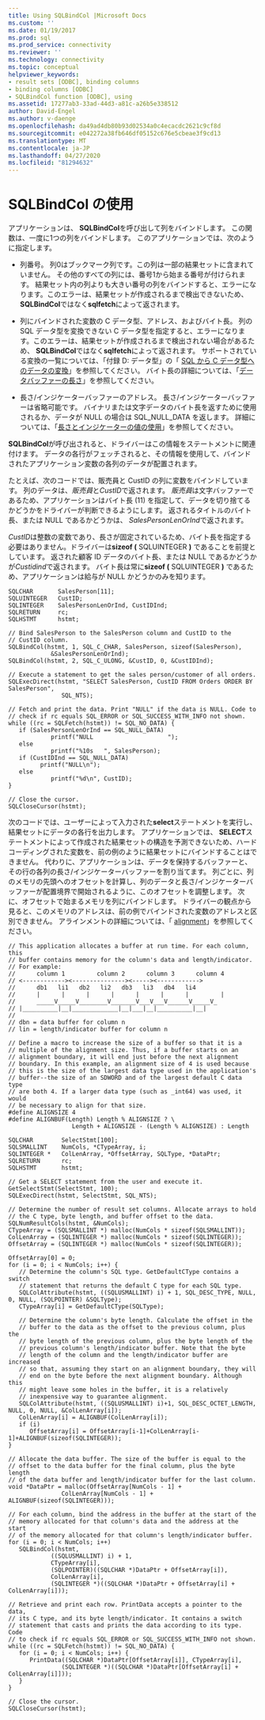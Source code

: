 ```yaml
---
title: Using SQLBindCol |Microsoft Docs
ms.custom: ''
ms.date: 01/19/2017
ms.prod: sql
ms.prod_service: connectivity
ms.reviewer: ''
ms.technology: connectivity
ms.topic: conceptual
helpviewer_keywords:
- result sets [ODBC], binding columns
- binding columns [ODBC]
- SQLBindCol function [ODBC], using
ms.assetid: 17277ab3-33ad-44d3-a81c-a26b5e338512
author: David-Engel
ms.author: v-daenge
ms.openlocfilehash: da49ad4db80b93d02534a0c4ecacdc2621c9cf8d
ms.sourcegitcommit: e042272a38fb646df05152c676e5cbeae3f9cd13
ms.translationtype: MT
ms.contentlocale: ja-JP
ms.lasthandoff: 04/27/2020
ms.locfileid: "81294632"
---
```

# <a name="using-sqlbindcol"></a>SQLBindCol の使用
アプリケーションは、 **SQLBindCol**を呼び出して列をバインドします。 この関数は、一度に1つの列をバインドします。 このアプリケーションでは、次のように指定します。  
  
-   列番号。 列0はブックマーク列です。この列は一部の結果セットに含まれていません。 その他のすべての列には、番号1から始まる番号が付けられます。 結果セット内の列よりも大きい番号の列をバインドすると、エラーになります。このエラーは、結果セットが作成されるまで検出できないため、 **SQLBindCol**ではなく**sqlfetch**によって返されます。  
  
-   列にバインドされた変数の C データ型、アドレス、およびバイト長。 列の SQL データ型を変換できない C データ型を指定すると、エラーになります。このエラーは、結果セットが作成されるまで検出されない場合があるため、 **SQLBindCol**ではなく**sqlfetch**によって返されます。 サポートされている変換の一覧については、「付録 D: データ型」の「 [SQL から C データ型へのデータの変換](../../../odbc/reference/appendixes/converting-data-from-sql-to-c-data-types.md)」を参照してください。 バイト長の詳細については、「[データバッファーの長さ](../../../odbc/reference/develop-app/data-buffer-length.md)」を参照してください。  
  
-   長さ/インジケーターバッファーのアドレス。 長さ/インジケーターバッファーは省略可能です。 バイナリまたは文字データのバイト長を返すために使用されるか、データが NULL の場合は SQL_NULL_DATA を返します。 詳細については、「[長さとインジケーターの値の使用](../../../odbc/reference/develop-app/using-length-and-indicator-values.md)」を参照してください。  
  
 **SQLBindCol**が呼び出されると、ドライバーはこの情報をステートメントに関連付けます。 データの各行がフェッチされると、その情報を使用して、バインドされたアプリケーション変数の各列のデータが配置されます。  
  
 たとえば、次のコードでは、販売員と CustID の列に変数をバインドしています。 列のデータは、*販売員*と*CustID*で返されます。 *販売員*は文字バッファーであるため、アプリケーションはバイト長 (11) を指定して、データを切り捨てるかどうかをドライバーが判断できるようにします。 返されるタイトルのバイト長、または NULL であるかどうかは、 *SalesPersonLenOrInd*で返されます。  
  
 *CustID*は整数の変数であり、長さが固定されているため、バイト長を指定する必要はありません。ドライバーは**sizeof (** SQLUINTEGER **)** であることを前提としています。 返された顧客 ID データのバイト長、または NULL であるかどうかが*Custidind*で返されます。 バイト長は常に**sizeof (** SQLUINTEGER **)** であるため、アプリケーションは給与が NULL かどうかのみを知ります。  
  
```  
SQLCHAR       SalesPerson[11];  
SQLUINTEGER   CustID;  
SQLINTEGER    SalesPersonLenOrInd, CustIDInd;  
SQLRETURN     rc;  
SQLHSTMT      hstmt;  
  
// Bind SalesPerson to the SalesPerson column and CustID to the   
// CustID column.  
SQLBindCol(hstmt, 1, SQL_C_CHAR, SalesPerson, sizeof(SalesPerson),  
            &SalesPersonLenOrInd);  
SQLBindCol(hstmt, 2, SQL_C_ULONG, &CustID, 0, &CustIDInd);  
  
// Execute a statement to get the sales person/customer of all orders.  
SQLExecDirect(hstmt, "SELECT SalesPerson, CustID FROM Orders ORDER BY SalesPerson",  
               SQL_NTS);  
  
// Fetch and print the data. Print "NULL" if the data is NULL. Code to   
// check if rc equals SQL_ERROR or SQL_SUCCESS_WITH_INFO not shown.  
while ((rc = SQLFetch(hstmt)) != SQL_NO_DATA) {  
   if (SalesPersonLenOrInd == SQL_NULL_DATA)   
            printf("NULL                     ");  
   else   
            printf("%10s   ", SalesPerson);  
   if (CustIDInd == SQL_NULL_DATA)   
         printf("NULL\n");  
   else   
            printf("%d\n", CustID);  
}  
  
// Close the cursor.  
SQLCloseCursor(hstmt);  
```  
  
 次のコードでは、ユーザーによって入力された**select**ステートメントを実行し、結果セットにデータの各行を出力します。 アプリケーションでは、 **SELECT**ステートメントによって作成された結果セットの構造を予測できないため、ハードコーディングされた変数を、前の例のように結果セットにバインドすることはできません。 代わりに、アプリケーションは、データを保持するバッファーと、その行の各列の長さ/インジケーターバッファーを割り当てます。 列ごとに、列のメモリの先頭へのオフセットを計算し、列のデータと長さ/インジケーターバッファーが配置境界で開始されるように、このオフセットを調整します。 次に、オフセットで始まるメモリを列にバインドします。 ドライバーの観点から見ると、このメモリのアドレスは、前の例でバインドされた変数のアドレスと区別できません。 アラインメントの詳細については、「 [alignment](../../../odbc/reference/develop-app/alignment.md)」を参照してください。  
  
```  
// This application allocates a buffer at run time. For each column, this   
// buffer contains memory for the column's data and length/indicator.   
// For example:  
//      column 1         column 2      column 3      column 4  
// <------------><---------------><-----><------------>  
//      db1   li1   db2   li2   db3   li3   db4   li4  
//      |      |      |      |      |      |      |         |  
//      _____V_____V________V_______V___V___V______V_____V_  
// |__________|__|_____________|__|___|__|__________|__|  
//  
// dbn = data buffer for column n  
// lin = length/indicator buffer for column n  
  
// Define a macro to increase the size of a buffer so that it is a   
// multiple of the alignment size. Thus, if a buffer starts on an   
// alignment boundary, it will end just before the next alignment   
// boundary. In this example, an alignment size of 4 is used because   
// this is the size of the largest data type used in the application's   
// buffer--the size of an SDWORD and of the largest default C data type   
// are both 4. If a larger data type (such as _int64) was used, it would   
// be necessary to align for that size.  
#define ALIGNSIZE 4  
#define ALIGNBUF(Length) Length % ALIGNSIZE ? \  
                  Length + ALIGNSIZE - (Length % ALIGNSIZE) : Length  
  
SQLCHAR        SelectStmt[100];  
SQLSMALLINT    NumCols, *CTypeArray, i;  
SQLINTEGER *   ColLenArray, *OffsetArray, SQLType, *DataPtr;  
SQLRETURN      rc;   
SQLHSTMT       hstmt;  
  
// Get a SELECT statement from the user and execute it.  
GetSelectStmt(SelectStmt, 100);  
SQLExecDirect(hstmt, SelectStmt, SQL_NTS);  
  
// Determine the number of result set columns. Allocate arrays to hold   
// the C type, byte length, and buffer offset to the data.  
SQLNumResultCols(hstmt, &NumCols);  
CTypeArray = (SQLSMALLINT *) malloc(NumCols * sizeof(SQLSMALLINT));  
ColLenArray = (SQLINTEGER *) malloc(NumCols * sizeof(SQLINTEGER));  
OffsetArray = (SQLINTEGER *) malloc(NumCols * sizeof(SQLINTEGER));  
  
OffsetArray[0] = 0;  
for (i = 0; i < NumCols; i++) {  
   // Determine the column's SQL type. GetDefaultCType contains a switch   
   // statement that returns the default C type for each SQL type.  
   SQLColAttribute(hstmt, ((SQLUSMALLINT) i) + 1, SQL_DESC_TYPE, NULL, 0, NULL, (SQLPOINTER) &SQLType);  
   CTypeArray[i] = GetDefaultCType(SQLType);  
  
   // Determine the column's byte length. Calculate the offset in the   
   // buffer to the data as the offset to the previous column, plus the   
   // byte length of the previous column, plus the byte length of the   
   // previous column's length/indicator buffer. Note that the byte   
   // length of the column and the length/indicator buffer are increased   
   // so that, assuming they start on an alignment boundary, they will  
   // end on the byte before the next alignment boundary. Although this   
   // might leave some holes in the buffer, it is a relatively   
   // inexpensive way to guarantee alignment.  
   SQLColAttribute(hstmt, ((SQLUSMALLINT) i)+1, SQL_DESC_OCTET_LENGTH, NULL, 0, NULL, &ColLenArray[i]);  
   ColLenArray[i] = ALIGNBUF(ColLenArray[i]);  
   if (i)  
      OffsetArray[i] = OffsetArray[i-1]+ColLenArray[i-1]+ALIGNBUF(sizeof(SQLINTEGER));  
}  
  
// Allocate the data buffer. The size of the buffer is equal to the   
// offset to the data buffer for the final column, plus the byte length   
// of the data buffer and length/indicator buffer for the last column.  
void *DataPtr = malloc(OffsetArray[NumCols - 1] +  
               ColLenArray[NumCols - 1] + ALIGNBUF(sizeof(SQLINTEGER)));  
  
// For each column, bind the address in the buffer at the start of the   
// memory allocated for that column's data and the address at the start   
// of the memory allocated for that column's length/indicator buffer.  
for (i = 0; i < NumCols; i++)  
   SQLBindCol(hstmt,  
            ((SQLUSMALLINT) i) + 1,  
            CTypeArray[i],  
            (SQLPOINTER)((SQLCHAR *)DataPtr + OffsetArray[i]),  
            ColLenArray[i],  
            (SQLINTEGER *)((SQLCHAR *)DataPtr + OffsetArray[i] + ColLenArray[i]));  
  
// Retrieve and print each row. PrintData accepts a pointer to the data,   
// its C type, and its byte length/indicator. It contains a switch   
// statement that casts and prints the data according to its type. Code   
// to check if rc equals SQL_ERROR or SQL_SUCCESS_WITH_INFO not shown.  
while ((rc = SQLFetch(hstmt)) != SQL_NO_DATA) {  
   for (i = 0; i < NumCols; i++) {  
      PrintData((SQLCHAR *)DataPtr[OffsetArray[i]], CTypeArray[i],  
               (SQLINTEGER *)((SQLCHAR *)DataPtr[OffsetArray[i] + ColLenArray[i]]));  
   }  
}  
  
// Close the cursor.  
SQLCloseCursor(hstmt);  
```
